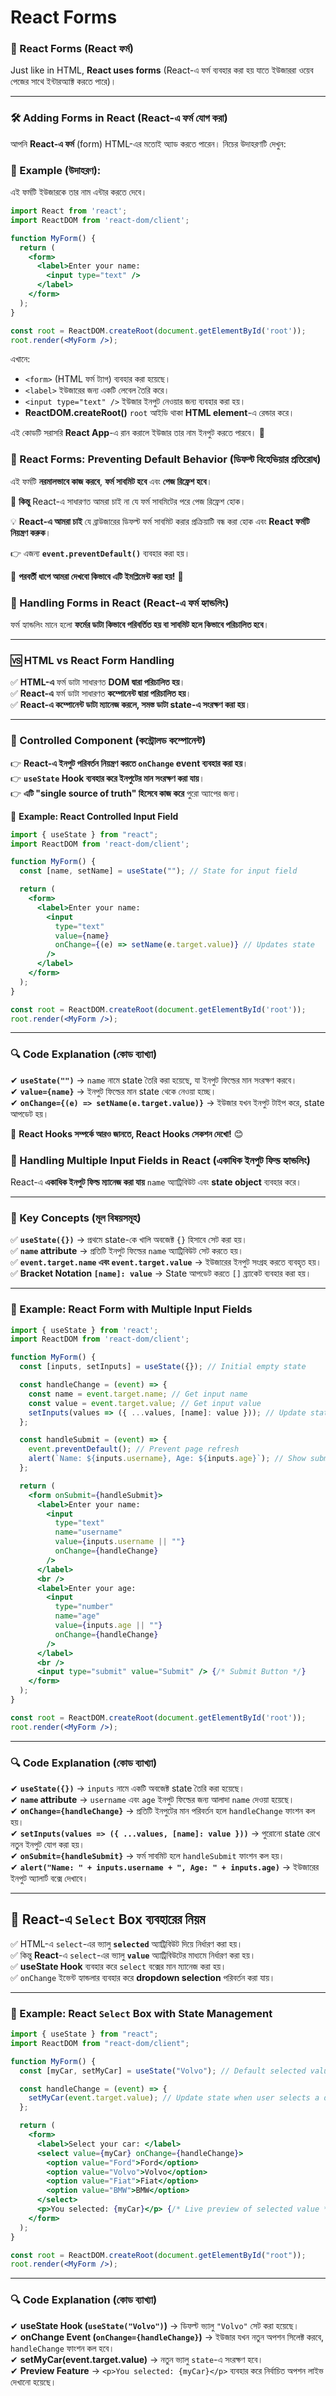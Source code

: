 # React Forms
### 📝 React Forms (React ফর্ম)  

Just like in HTML, **React uses forms** (React-এ ফর্ম ব্যবহার করা হয় যাতে ইউজাররা ওয়েব পেজের সাথে ইন্টারঅ্যাক্ট করতে পারে)।  

---

### 🛠 Adding Forms in React (React-এ ফর্ম যোগ করা)  

আপনি **React-এ ফর্ম** (form) HTML-এর মতোই অ্যাড করতে পারেন। নিচের উদাহরণটি দেখুন:  

### 📌 Example (উদাহরণ):  
এই ফর্মটি ইউজারকে তার নাম এন্টার করতে দেবে।  

```jsx
import React from 'react';
import ReactDOM from 'react-dom/client';

function MyForm() {
  return (
    <form>
      <label>Enter your name:
        <input type="text" />
      </label>
    </form>
  );
}

const root = ReactDOM.createRoot(document.getElementById('root'));
root.render(<MyForm />);
```

এখানে:  
- `<form>` (HTML ফর্ম ট্যাগ) ব্যবহার করা হয়েছে।  
- `<label>` ইউজারের জন্য একটি লেবেল তৈরি করে।  
- `<input type="text" />` ইউজার ইনপুট নেওয়ার জন্য ব্যবহার করা হয়।  
- **ReactDOM.createRoot()** `root` আইডি থাকা **HTML element**-এ রেন্ডার করে।  

এই কোডটি সরাসরি **React App**-এ রান করালে ইউজার তার নাম ইনপুট করতে পারবে। 🚀  


### 🚀 React Forms: Preventing Default Behavior (ডিফল্ট বিহেভিয়ার প্রতিরোধ)  

এই ফর্মটি **নরমালভাবে কাজ করবে**, **ফর্ম সাবমিট হবে** এবং **পেজ রিফ্রেশ হবে**।  

🔴 **কিন্তু** React-এ সাধারণত আমরা চাই না যে ফর্ম সাবমিটের পরে পেজ রিফ্রেশ হোক।  

💡 **React-এ আমরা চাই** যে ব্রাউজারের ডিফল্ট ফর্ম সাবমিট করার প্রক্রিয়াটি বন্ধ করা হোক এবং **React ফর্মটি নিয়ন্ত্রণ করুক**।  

👉 এজন্য **`event.preventDefault()`** ব্যবহার করা হয়।  

📌 **পরবর্তী ধাপে আমরা দেখবো কিভাবে এটি ইমপ্লিমেন্ট করা হয়!** 🚀

### 🎯 Handling Forms in React (React-এ ফর্ম হ্যান্ডলিং)  

ফর্ম হ্যান্ডলিং মানে হলো **ফর্মের ডাটা কিভাবে পরিবর্তিত হয় বা সাবমিট হলে কিভাবে পরিচালিত হবে**।  

---

### 🆚 HTML vs React Form Handling  
✅ **HTML-এ** ফর্ম ডাটা সাধারণত **DOM দ্বারা পরিচালিত হয়**।  
✅ **React-এ** ফর্ম ডাটা সাধারণত **কম্পোনেন্ট দ্বারা পরিচালিত হয়**।  
✅ **React-এ কম্পোনেন্ট ডাটা ম্যানেজ করলে, সমস্ত ডাটা state-এ সংরক্ষণ করা হয়**।  

---

### 🚀 Controlled Component (কন্ট্রোলড কম্পোনেন্ট)  

👉 **React-এ ইনপুট পরিবর্তন নিয়ন্ত্রণ করতে `onChange` event ব্যবহার করা হয়**।  
👉 **`useState` Hook ব্যবহার করে ইনপুটের মান সংরক্ষণ করা যায়**।  
👉 **এটি "single source of truth" হিসেবে কাজ করে** পুরো অ্যাপের জন্য।  

📌 **Example: React Controlled Input Field**  

```jsx
import { useState } from "react";
import ReactDOM from 'react-dom/client';

function MyForm() {
  const [name, setName] = useState(""); // State for input field

  return (
    <form>
      <label>Enter your name:
        <input
          type="text" 
          value={name}
          onChange={(e) => setName(e.target.value)} // Updates state
        />
      </label>
    </form>
  );
}

const root = ReactDOM.createRoot(document.getElementById('root'));
root.render(<MyForm />);
```

---

### 🔍 Code Explanation (কোড ব্যাখ্যা)  

✔ **`useState("")`** → `name` নামে state তৈরি করা হয়েছে, যা ইনপুট ফিল্ডের মান সংরক্ষণ করবে।  
✔ **`value={name}`** → ইনপুট ফিল্ডের মান state থেকে নেওয়া হচ্ছে।  
✔ **`onChange={(e) => setName(e.target.value)}`** → ইউজার যখন ইনপুট টাইপ করে, state আপডেট হয়।  

📌 **React Hooks সম্পর্কে আরও জানতে, React Hooks সেকশন দেখো!** 😊

### 🚀 Handling Multiple Input Fields in React (একাধিক ইনপুট ফিল্ড হ্যান্ডলিং)  

React-এ **একাধিক ইনপুট ফিল্ড ম্যানেজ করা যায়** `name` অ্যাট্রিবিউট এবং **state object** ব্যবহার করে।  

---

### 🎯 Key Concepts (মূল বিষয়সমূহ)  

✅ **`useState({})`** → প্রথমে state-কে খালি অবজেক্ট `{}` হিসাবে সেট করা হয়।  
✅ **`name` attribute** → প্রতিটি ইনপুট ফিল্ডের `name` অ্যাট্রিবিউট সেট করতে হয়।  
✅ **`event.target.name` এবং `event.target.value`** → ইউজারের ইনপুট সংগ্রহ করতে ব্যবহৃত হয়।  
✅ **Bracket Notation `[name]: value`** → State আপডেট করতে `[]` ব্র্যাকেট ব্যবহার করা হয়।  

---

### 📌 Example: React Form with Multiple Input Fields  

```jsx
import { useState } from 'react';
import ReactDOM from 'react-dom/client';

function MyForm() {
  const [inputs, setInputs] = useState({}); // Initial empty state

  const handleChange = (event) => {
    const name = event.target.name; // Get input name
    const value = event.target.value; // Get input value
    setInputs(values => ({ ...values, [name]: value })); // Update state dynamically
  };

  const handleSubmit = (event) => {
    event.preventDefault(); // Prevent page refresh
    alert(`Name: ${inputs.username}, Age: ${inputs.age}`); // Show submitted data
  };

  return (
    <form onSubmit={handleSubmit}>
      <label>Enter your name:
        <input 
          type="text" 
          name="username" 
          value={inputs.username || ""} 
          onChange={handleChange}
        />
      </label>
      <br />
      <label>Enter your age:
        <input 
          type="number" 
          name="age" 
          value={inputs.age || ""} 
          onChange={handleChange}
        />
      </label>
      <br />
      <input type="submit" value="Submit" /> {/* Submit Button */}
    </form>
  );
}

const root = ReactDOM.createRoot(document.getElementById('root'));
root.render(<MyForm />);
```

---

### 🔍 Code Explanation (কোড ব্যাখ্যা)  

✔ **`useState({})`** → `inputs` নামে একটি অবজেক্ট state তৈরি করা হয়েছে।  
✔ **`name` attribute** → `username` এবং `age` ইনপুট ফিল্ডের জন্য আলাদা `name` দেওয়া হয়েছে।  
✔ **`onChange={handleChange}`** → প্রতিটি ইনপুটের মান পরিবর্তন হলে `handleChange` ফাংশন কল হয়।  
✔ **`setInputs(values => ({ ...values, [name]: value }))`** → পুরোনো state রেখে নতুন ইনপুট যোগ করা হয়।  
✔ **`onSubmit={handleSubmit}`** → ফর্ম সাবমিট হলে `handleSubmit` ফাংশন কল হয়।  
✔ **`alert("Name: " + inputs.username + ", Age: " + inputs.age)`** → ইউজারের ইনপুট অ্যালার্ট বক্সে দেখাবে।  

---
## 🔽 React-এ `Select` Box ব্যবহারের নিয়ম  

✅ HTML-এ `select`-এর ভ্যালু **`selected`** অ্যাট্রিবিউট দিয়ে নির্ধারণ করা হয়।  
✅ কিন্তু **React**-এ `select`-এর ভ্যালু **`value`** অ্যাট্রিবিউটের মাধ্যমে নির্ধারণ করা হয়।  
✅ **useState Hook** ব্যবহার করে `select` বক্সের মান ম্যানেজ করা হয়।  
✅ `onChange` ইভেন্ট হ্যান্ডলার ব্যবহার করে **dropdown selection** পরিবর্তন করা যায়।  

---

### 📌 Example: React `Select` Box with State Management  

```jsx
import { useState } from "react";
import ReactDOM from "react-dom/client";

function MyForm() {
  const [myCar, setMyCar] = useState("Volvo"); // Default selected value

  const handleChange = (event) => {
    setMyCar(event.target.value); // Update state when user selects a different option
  };

  return (
    <form>
      <label>Select your car: </label>
      <select value={myCar} onChange={handleChange}>
        <option value="Ford">Ford</option>
        <option value="Volvo">Volvo</option>
        <option value="Fiat">Fiat</option>
        <option value="BMW">BMW</option>
      </select>
      <p>You selected: {myCar}</p> {/* Live preview of selected value */}
    </form>
  );
}

const root = ReactDOM.createRoot(document.getElementById("root"));
root.render(<MyForm />);
```

---

### 🔍 Code Explanation (কোড ব্যাখ্যা)  

✔ **useState Hook (`useState("Volvo")`)** → ডিফল্ট ভ্যালু `"Volvo"` সেট করা হয়েছে।  
✔ **onChange Event (`onChange={handleChange}`)** → ইউজার যখন নতুন অপশন সিলেক্ট করবে, `handleChange` ফাংশন কল হবে।  
✔ **setMyCar(event.target.value)** → নতুন ভ্যালু `state`-এ সংরক্ষণ হবে।  
✔ **Preview Feature** → `<p>You selected: {myCar}</p>` ব্যবহার করে নির্বাচিত অপশন লাইভ দেখানো হয়েছে।  

